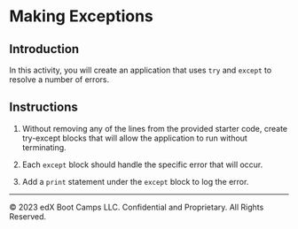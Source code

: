 # Making Exceptions

## Introduction

In this activity, you will create an application that uses `try` and `except` to resolve a number of errors.

## Instructions

1. Without removing any of the lines from the provided starter code, create try-except blocks that will allow the application to run without terminating.

2. Each `except` block should handle the specific error that will occur.

3. Add a `print` statement under the `except` block to log the error.

---

© 2023 edX Boot Camps LLC. Confidential and Proprietary. All Rights Reserved.
